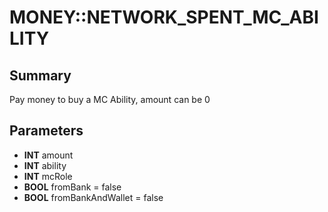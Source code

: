# MONEY::NETWORK_SPENT_MC_ABILITY

## Summary
Pay money to buy a MC Ability, amount can be 0

## Parameters
* **INT** amount
* **INT** ability
* **INT** mcRole
* **BOOL** fromBank = false
* **BOOL** fromBankAndWallet = false